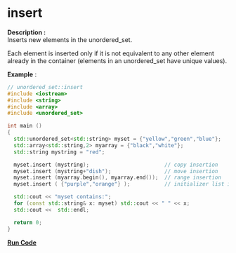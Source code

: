 # insert

**Description :**<br />
Inserts new elements in the unordered_set.<br />

Each element is inserted only if it is not equivalent to any other element already in the container (elements in an unordered_set have unique values).

**Example** :

```cpp
// unordered_set::insert
#include <iostream>
#include <string>
#include <array>
#include <unordered_set>

int main ()
{
  std::unordered_set<std::string> myset = {"yellow","green","blue"};
  std::array<std::string,2> myarray = {"black","white"};
  std::string mystring = "red";

  myset.insert (mystring);                        // copy insertion
  myset.insert (mystring+"dish");                 // move insertion
  myset.insert (myarray.begin(), myarray.end());  // range insertion
  myset.insert ( {"purple","orange"} );           // initializer list insertion

  std::cout << "myset contains:";
  for (const std::string& x: myset) std::cout << " " << x;
  std::cout <<  std::endl;

  return 0;
}
```
[**Run Code**](https://rextester.com/AOKA56655)
